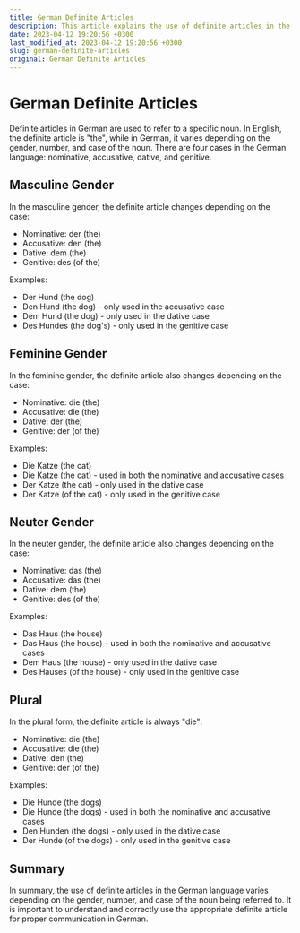 ```yaml
---
title: German Definite Articles
description: This article explains the use of definite articles in the German language and provides examples for their correct usage.
date: 2023-04-12 19:20:56 +0300
last_modified_at: 2023-04-12 19:20:56 +0300
slug: german-definite-articles
original: German Definite Articles
---
```

# German Definite Articles

Definite articles in German are used to refer to a specific noun. In English, the definite article is "the", while in German, it varies depending on the gender, number, and case of the noun. There are four cases in the German language: nominative, accusative, dative, and genitive. 

## Masculine Gender

In the masculine gender, the definite article changes depending on the case: 

- Nominative: der (the)
- Accusative: den (the)
- Dative: dem (the)
- Genitive: des (of the)

Examples:
- Der Hund (the dog)
- Den Hund (the dog) - only used in the accusative case
- Dem Hund (the dog) - only used in the dative case
- Des Hundes (the dog's) - only used in the genitive case

## Feminine Gender

In the feminine gender, the definite article also changes depending on the case:

- Nominative: die (the)
- Accusative: die (the)
- Dative: der (the)
- Genitive: der (of the)

Examples:
- Die Katze (the cat)
- Die Katze (the cat) - used in both the nominative and accusative cases
- Der Katze (the cat) - only used in the dative case
- Der Katze (of the cat) - only used in the genitive case

## Neuter Gender

In the neuter gender, the definite article also changes depending on the case:

- Nominative: das (the)
- Accusative: das (the)
- Dative: dem (the)
- Genitive: des (of the)

Examples:
- Das Haus (the house)
- Das Haus (the house) - used in both the nominative and accusative cases
- Dem Haus (the house) - only used in the dative case
- Des Hauses (of the house) - only used in the genitive case

## Plural

In the plural form, the definite article is always "die":

- Nominative: die (the)
- Accusative: die (the)
- Dative: den (the)
- Genitive: der (of the)

Examples:
- Die Hunde (the dogs)
- Die Hunde (the dogs) - used in both the nominative and accusative cases
- Den Hunden (the dogs) - only used in the dative case
- Der Hunde (of the dogs) - only used in the genitive case

## Summary

In summary, the use of definite articles in the German language varies depending on the gender, number, and case of the noun being referred to. It is important to understand and correctly use the appropriate definite article for proper communication in German.